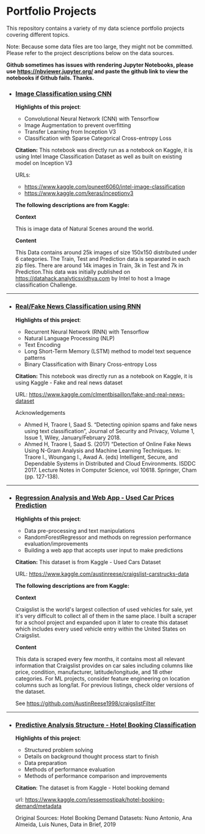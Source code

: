 # Portfolio Projects
This repository contains a variety of my data science portfolio projects covering different topics.

Note: Because some data files are too large, they might not be committed. Please refer to the project descriptions below on the data sources.

**Github sometimes has issues with rendering Jupyter Notebooks, please use https://nbviewer.jupyter.org/ and paste the github link to view the notebooks if Github fails. Thanks.**

- ### [Image Classification using CNN](https://github.com/tonyychen/Projects/blob/master/Portfolio%20Projects/CNN%20Classification.ipynb)

	**Highlights of this project**:
	- Convolutional Neural Network (CNN) with Tensorflow
	- Image Augmentation to prevent overfitting
	- Transfer Learning from Inception V3
	- Classification with Sparse Categorical Cross-entropy Loss

	**Citation:**
	This notebook was directly run as a notebook on Kaggle, it is using Intel Image Classification Dataset as well as built on existing model on Inception V3
	
	URLs:
	- https://www.kaggle.com/puneet6060/intel-image-classification
	- https://www.kaggle.com/keras/inceptionv3
	
	**The following descriptions are from Kaggle:**
	
	**Context**
	
	This is image data of Natural Scenes around the world.
	
	**Content**
	
	This Data contains around 25k images of size 150x150 distributed under 6 categories. The Train, Test and Prediction data is separated in each zip files. There are around 14k images in Train, 3k in Test and 7k in Prediction.This data was initially published on https://datahack.analyticsvidhya.com by Intel to host a Image classification Challenge.
	
	
---

- ### [Real/Fake News Classification using RNN](https://github.com/tonyychen/Projects/blob/master/Portfolio%20Projects/Anomaly%20Detection%20using%20RNN.ipynb)

	**Highlights of this project**:
	- Recurrent Neural Network (RNN) with Tensorflow
	- Natural Language Processing (NLP)
	- Text Encoding
	- Long Short-Term Memory (LSTM) method to model text sequence patterns
	- Binary Classification with Binary Cross-entropy Loss

	**Citation:**
	This notebook was directly run as a notebook on Kaggle, it is using Kaggle - Fake and real news dataset
	
	URL: https://www.kaggle.com/clmentbisaillon/fake-and-real-news-dataset
	
	Acknowledgements
	- Ahmed H, Traore I, Saad S. “Detecting opinion spams and fake news using text classification”, Journal of Security and Privacy, Volume 1, Issue 1, Wiley, January/February 2018.
	- Ahmed H, Traore I, Saad S. (2017) “Detection of Online Fake News Using N-Gram Analysis and Machine Learning Techniques. In: Traore I., Woungang I., Awad A. (eds) Intelligent, Secure, and Dependable Systems in Distributed and Cloud Environments. ISDDC 2017. Lecture Notes in Computer Science, vol 10618. Springer, Cham (pp. 127-138).
	
---

- ### [Regression Analysis and Web App - Used Car Prices Prediction](https://github.com/tonyychen/Projects/tree/master/Portfolio%20Projects/Regression%20Analysis%20and%20Web%20App%20-%20Used%20Car%20Prices%20Prediction)

	**Highlights of this project**:
	- Data pre-processing and text manipulations
	- RandomForestRegressor and methods on regression performance evaluation/improvements
	- Building a web app that accepts user input to make predictions
	
    
	**Citation:**
	This dataset is from Kaggle - Used Cars Dataset
	
	URL: https://www.kaggle.com/austinreese/craigslist-carstrucks-data
	
	**The following descriptions are from Kaggle:**
    	
	**Context**
	
	Craigslist is the world's largest collection of used vehicles for sale, yet it's very difficult to collect all of them in the same place. I built a scraper for a school project and expanded upon it later to create this dataset which includes every used vehicle entry within the United States on Craigslist.
	
	**Content**
	
	This data is scraped every few months, it contains most all relevant information that Craigslist provides on car sales including columns like price, condition, manufacturer, latitude/longitude, and 18 other categories. For ML projects, consider feature engineering on location columns such as long/lat. For previous listings, check older versions of the dataset.

	See https://github.com/AustinReese1998/craigslistFilter
    
---

- ### [Predictive Analysis Structure - Hotel Booking Classification](https://github.com/tonyychen/Projects/blob/master/Portfolio%20Projects/Predictive%20Analysis%20Structure%20-%20Hotel%20Booking%20Classification/Predictive%20Analysis%20Structure%20-%20Hotel%20Booking%20Classification.ipynb)

	**Highlights of this project**:
	- Structured problem solving
	- Details on background thought process start to finish
	- Data preparation
	- Methods of performance evaluation
	- Methods of performance comparison and improvements
    	
	**Citation**:
	The dataset is from Kaggle - Hotel booking demand
	
	url: https://www.kaggle.com/jessemostipak/hotel-booking-demand/metadata
	
	Original Sources: Hotel Booking Demand Datasets: Nuno Antonio, Ana Almeida, Luis Nunes, Data in Brief, 2019



		
		
